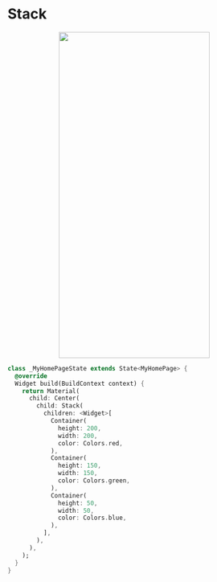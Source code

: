 # Stack
<p align="center">
<img src="https://docs.google.com/uc?id=1v_jpbwUbOhEjLRrmEB2z4_S21FFjdAZo" height="649" width="300">
</p>

```dart
class _MyHomePageState extends State<MyHomePage> {
  @override
  Widget build(BuildContext context) {
    return Material(
      child: Center(
        child: Stack(
          children: <Widget>[
            Container(
              height: 200,
              width: 200,
              color: Colors.red,
            ),
            Container(
              height: 150,
              width: 150,
              color: Colors.green,
            ),
            Container(
              height: 50,
              width: 50,
              color: Colors.blue,
            ),
          ],
        ),
      ),
    );
  }
}
```
